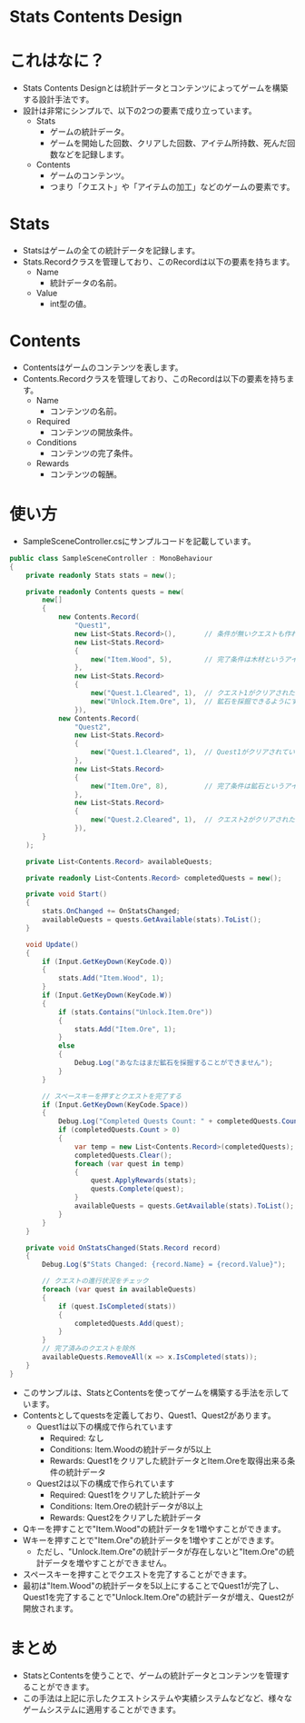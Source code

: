 # Stats Contents Design

# これはなに？
- Stats Contents Designとは統計データとコンテンツによってゲームを構築する設計手法です。
- 設計は非常にシンプルで、以下の2つの要素で成り立っています。
    - Stats
        - ゲームの統計データ。
        - ゲームを開始した回数、クリアした回数、アイテム所持数、死んだ回数などを記録します。
    - Contents
        - ゲームのコンテンツ。
        - つまり「クエスト」や「アイテムの加工」などのゲームの要素です。

# Stats
- Statsはゲームの全ての統計データを記録します。
- Stats.Recordクラスを管理しており、このRecordは以下の要素を持ちます。
    - Name
        - 統計データの名前。
    - Value
        - int型の値。

# Contents
- Contentsはゲームのコンテンツを表します。
- Contents.Recordクラスを管理しており、このRecordは以下の要素を持ちます。
    - Name
        - コンテンツの名前。
    - Required
        - コンテンツの開放条件。
    - Conditions
        - コンテンツの完了条件。
    - Rewards
        - コンテンツの報酬。

# 使い方
- SampleSceneController.csにサンプルコードを記載しています。
```csharp
public class SampleSceneController : MonoBehaviour
{
    private readonly Stats stats = new();

    private readonly Contents quests = new(
        new[]
        {
            new Contents.Record(
                "Quest1",
                new List<Stats.Record>(),       // 条件が無いクエストも作れる
                new List<Stats.Record>
                {
                    new("Item.Wood", 5),        // 完了条件は木材というアイテムを5個集めること
                },
                new List<Stats.Record>
                {
                    new("Quest.1.Cleared", 1),  // クエスト1がクリアされたことを示す統計データを設定
                    new("Unlock.Item.Ore", 1),  // 鉱石を採掘できるようにするための統計データを設定
                }),
            new Contents.Record(
                "Quest2",
                new List<Stats.Record>
                {
                    new("Quest.1.Cleared", 1),  // Quest1がクリアされていることがクエスト2の開始条件
                },
                new List<Stats.Record>
                {
                    new("Item.Ore", 8),         // 完了条件は鉱石というアイテムを8個集めること
                },
                new List<Stats.Record>
                {
                    new("Quest.2.Cleared", 1),  // クエスト2がクリアされたことを示す統計データを設定
                }),
        }
    );

    private List<Contents.Record> availableQuests;

    private readonly List<Contents.Record> completedQuests = new();

    private void Start()
    {
        stats.OnChanged += OnStatsChanged;
        availableQuests = quests.GetAvailable(stats).ToList();
    }

    void Update()
    {
        if (Input.GetKeyDown(KeyCode.Q))
        {
            stats.Add("Item.Wood", 1);
        }
        if (Input.GetKeyDown(KeyCode.W))
        {
            if (stats.Contains("Unlock.Item.Ore"))
            {
                stats.Add("Item.Ore", 1);
            }
            else
            {
                Debug.Log("あなたはまだ鉱石を採掘することができません");
            }
        }

        // スペースキーを押すとクエストを完了する
        if (Input.GetKeyDown(KeyCode.Space))
        {
            Debug.Log("Completed Quests Count: " + completedQuests.Count);
            if (completedQuests.Count > 0)
            {
                var temp = new List<Contents.Record>(completedQuests);
                completedQuests.Clear();
                foreach (var quest in temp)
                {
                    quest.ApplyRewards(stats);
                    quests.Complete(quest);
                }
                availableQuests = quests.GetAvailable(stats).ToList();
            }
        }
    }

    private void OnStatsChanged(Stats.Record record)
    {
        Debug.Log($"Stats Changed: {record.Name} = {record.Value}");

        // クエストの進行状況をチェック
        foreach (var quest in availableQuests)
        {
            if (quest.IsCompleted(stats))
            {
                completedQuests.Add(quest);
            }
        }
        // 完了済みのクエストを除外
        availableQuests.RemoveAll(x => x.IsCompleted(stats));
    }
}
```
- このサンプルは、StatsとContentsを使ってゲームを構築する手法を示しています。
- Contentsとしてquestsを定義しており、Quest1、Quest2があります。
    - Quest1は以下の構成で作られています
        - Required: なし
        - Conditions: Item.Woodの統計データが5以上
        - Rewards: Quest1をクリアした統計データとItem.Oreを取得出来る条件の統計データ
    - Quest2は以下の構成で作られています
        - Required: Quest1をクリアした統計データ
        - Conditions: Item.Oreの統計データが8以上
        - Rewards: Quest2をクリアした統計データ
- Qキーを押すことで"Item.Wood"の統計データを1増やすことができます。
- Wキーを押すことで"Item.Ore"の統計データを1増やすことができます。
    - ただし、"Unlock.Item.Ore"の統計データが存在しないと"Item.Ore"の統計データを増やすことができません。
- スペースキーを押すことでクエストを完了することができます。
- 最初は"Item.Wood"の統計データを5以上にすることでQuest1が完了し、Quest1を完了することで"Unlock.Item.Ore"の統計データが増え、Quest2が開放されます。

# まとめ
- StatsとContentsを使うことで、ゲームの統計データとコンテンツを管理することができます。
- この手法は上記に示したクエストシステムや実績システムなどなど、様々なゲームシステムに適用することができます。

